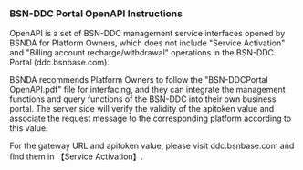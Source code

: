 ### BSN-DDC Portal OpenAPI Instructions
OpenAPI is a set of BSN-DDC management service interfaces opened by BSNDA for Platform Owners, which does not include "Service Activation" and "Billing account recharge/withdrawal" operations in the BSN-DDC Portal (ddc.bsnbase.com).

BSNDA recommends Platform Owners to follow the "BSN-DDCPortal OpenAPI.pdf" file for interfacing, and they can integrate the management  functions and query functions of the BSN-DDC into their own business portal. The server side will verify the validity of the apitoken value and associate the request message to the corresponding platform according to this value.

For the gateway URL and apitoken value, please visit ddc.bsnbase.com and find them in 【Service Activation】.



